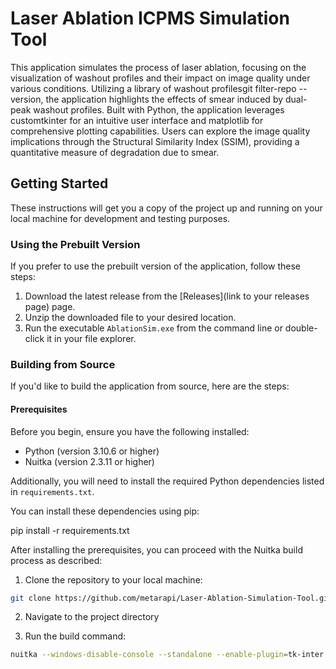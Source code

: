 # Laser Ablation ICPMS Simulation Tool

This application simulates the process of laser ablation, focusing on the visualization of washout profiles and their impact on image quality under various conditions. Utilizing a library of washout profilesgit filter-repo --version, the application highlights the effects of smear induced by dual-peak washout profiles. Built with Python, the application leverages customtkinter for an intuitive user interface and matplotlib for comprehensive plotting capabilities. Users can explore the image quality implications through the Structural Similarity Index (SSIM), providing a quantitative measure of degradation due to smear.

## Getting Started

These instructions will get you a copy of the project up and running on your local machine for development and testing purposes.

### Using the Prebuilt Version

If you prefer to use the prebuilt version of the application, follow these steps:

1. Download the latest release from the [Releases](link to your releases page) page.
2. Unzip the downloaded file to your desired location.
3. Run the executable `AblationSim.exe` from the command line or double-click it in your file explorer.

### Building from Source

If you'd like to build the application from source, here are the steps:

#### Prerequisites

Before you begin, ensure you have the following installed:
- Python (version 3.10.6 or higher)
- Nuitka (version 2.3.11 or higher)

Additionally, you will need to install the required Python dependencies listed in `requirements.txt`.

You can install these dependencies using pip:

pip install -r requirements.txt

After installing the prerequisites, you can proceed with the Nuitka build process as described:

1. Clone the repository to your local machine:

```bash
git clone https://github.com/metarapi/Laser-Ablation-Simulation-Tool.git
```

2. Navigate to the project directory

3. Run the build command:

```bash
nuitka --windows-disable-console --standalone --enable-plugin=tk-inter --windows-icon-from-ico=icon.ico --include-data-file=icon.ico=./icon.ico --include-data-file=RRs.npy=./RRs.npy --include-data-file=nuclideNames.npy=./nuclideNames.npy --include-data-file=fluenceLabels.npy=./fluenceLabels.npy --include-data-file=numericArray.npy=./numericArray.npy --include-data-file=washoutProfilesAll.npy=./washoutProfilesAll.npy --include-data-file=reshaped_array.npy=./reshaped_array.npy --include-data-file=Vermeer.csv=./Vermeer.csv --include-data-file=BPn.csv=./BPn.csv --include-data-file=cancel.png=./cancel.png AblationSim.py
```



